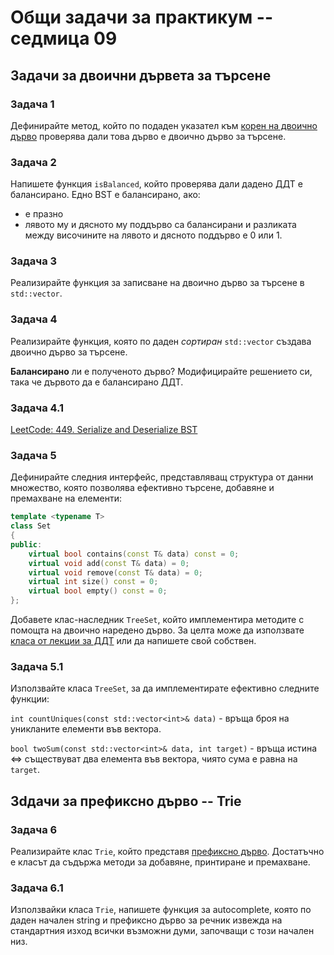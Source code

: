 # Общи задачи за практикум -- седмица 09

## Задачи за двоични дървета за търсене

### Задача 1

Дефинирайте метод, който по подаден указател към
[корен на двоично дърво](../Седмица_07/solutions/Node.h) проверява дали това дърво е двоично дърво
за търсене.

### Задача 2

Напишете функция `isBalanced`, който проверява дали дадено ДДТ е балансирано.
Едно BST е балансирано, ако:

- е празно
- лявото му и дясното му поддърво са балансирани и разликата между височините на лявото и дясното
поддърво е 0 или 1.

### Задача 3

Реализирайте функция за записване на двоично дърво за търсене в `std::vector`.

### Задача 4

Реализирайте функция, която по даден *сортиран* `std::vector` създава двоично дърво за търсене.

**Балансирано** ли е полученото дърво? Модифицирайте решението си, така че дървото да е балансирано
ДДТ.

### Задача 4.1

[LeetCode: 449. Serialize and Deserialize BST](https://leetcode.com/problems/serialize-and-deserialize-bst/description/)

### Задача 5

Дефинирайте следния интерфейс, представляващ структура от данни множество, която позволява ефективно
търсене, добавяне и премахване на елементи:

```cpp
template <typename T>
class Set
{
public:
    virtual bool contains(const T& data) const = 0;
    virtual void add(const T& data) = 0;
    virtual void remove(const T& data) = 0;
    virtual int size() const = 0;
    virtual bool empty() const = 0;
};
```

Добавете клас-наследник `TreeSet`, който имплементира методите с помощта на двоично наредено дърво.
За целта може да използвате
[класа от лекции за ДДТ](../../../Лекции/примери/разклонени%20СД/BinarySearchTree/BST.hpp)
или да напишете свой собствен.

### Задача 5.1

Използвайте класа `TreeSet`, за да имплементирате ефективно следните функции:

`int countUniques(const std::vector<int>& data)` - връща броя на уникланите елементи във вектора.

`bool twoSum(const std::vector<int>& data, int target)` - връща истина <=> съществуват два елемента
във вектора, чиято сума е равна на `target`.

## Зdдачи за префиксно дърво -- Trie

### Задача 6

Реализирайте клас `Trie`, който представя [префиксно дърво](https://en.wikipedia.org/wiki/Trie).
Достатъчно е класът да съдържа методи за добавяне, принтиране и премахване.

### Задача 6.1

Използвайки класа `Trie`, напишете функция за autocomplete, която по даден начален string и
префиксно дърво за речник извежда на стандартния изход всички възможни думи, започващи с този
начален низ.
